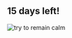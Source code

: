 ## 15 days left!
![try to remain calm](https://images-na.ssl-images-amazon.com/images/I/91QjiyLAI%2BL.jpg)
